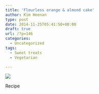 ```yaml
---
title: 'Flourless orange & almond cake'
author: Kim Heenan
type: post
date: 2014-11-25T05:41:50+00:00
draft: true
url: /?p=146
categories:
  - Uncategorized
tags:
  - Sweet treats
  - Vegetarian

---
```

![][1]

Recipe

 [1]: http://static1.squarespace.com/static/5131e8dce4b03f8a261bd212/5131e8dce4b03f8a261bd222/547464b4e4b08055accff1d7/1416914101170/Flourless+orange+almond+cake+edited+resized.JPG